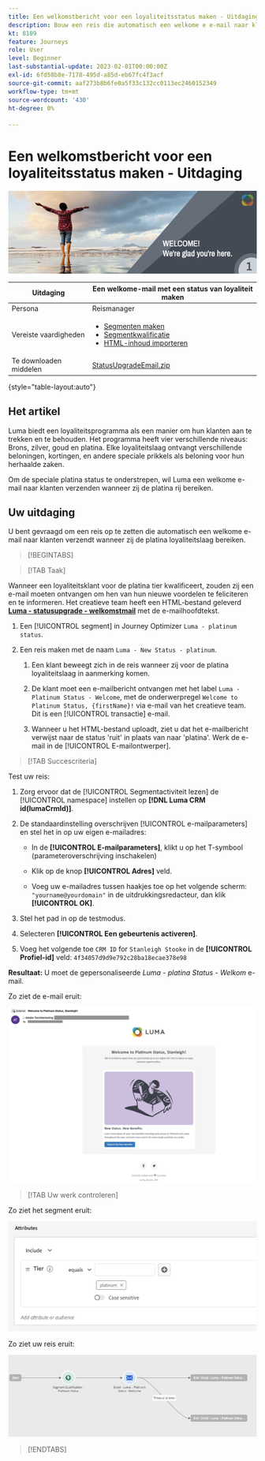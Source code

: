 ```yaml
---
title: Een welkomstbericht voor een loyaliteitsstatus maken - Uitdaging
description: Bouw een reis die automatisch een welkome e e-mail naar klanten verzendt wanneer zij loyaliteitsrij bereiken.
kt: 8109
feature: Journeys
role: User
level: Beginner
last-substantial-update: 2023-02-01T00:00:00Z
exl-id: 6fd58b8e-7178-495d-a85d-eb67fc4f3acf
source-git-commit: aaf273b8b6fe0a5f33c132cc0113ec2460152349
workflow-type: tm+mt
source-wordcount: '430'
ht-degree: 0%

---
```


# Een welkomstbericht voor een loyaliteitsstatus maken - Uitdaging

![Loyalty status welkomstmail - Uitdagingsbanner](/help/challenges/assets/email-assets/luma-transactional-onboarding-1.png)

| Uitdaging | Een welkome-mail met een status van loyaliteit maken |
|---|---|
| Persona | Reismanager |
| Vereiste vaardigheden | <ul><li>[Segmenten maken](https://experienceleague.adobe.com/docs/journey-optimizer-learn/tutorials/profiles-segments-subscriptions/create-segments.html)</li> <li>[Segmentkwalificatie](https://experienceleague.adobe.com/docs/journey-optimizer-learn/tutorials/create-journeys/use-case-read-segment-qualification.html)</li><li>[HTML-inhoud importeren](https://experienceleague.adobe.com/docs/journey-optimizer-learn/tutorials/email-channel/import-and-author-html-email-content.html)</li></ul> |
| Te downloaden middelen | [StatusUpgradeEmail.zip](/help/challenges/assets/email-assets/StatusUpgradeEmail.zip) |

{style=&quot;table-layout:auto&quot;}

## Het artikel

Luma biedt een loyaliteitsprogramma als een manier om hun klanten aan te trekken en te behouden. Het programma heeft vier verschillende niveaus: Brons, zilver, goud en platina. Elke loyaliteitslaag ontvangt verschillende beloningen, kortingen, en andere speciale prikkels als beloning voor hun herhaalde zaken.

Om de speciale platina status te onderstrepen, wil Luma een welkome e-mail naar klanten verzenden wanneer zij de platina rij bereiken.

## Uw uitdaging

U bent gevraagd om een reis op te zetten die automatisch een welkome e-mail naar klanten verzendt wanneer zij de platina loyaliteitslaag bereiken.

>[!BEGINTABS]

>[!TAB Taak]

Wanneer een loyaliteitsklant voor de platina tier kwalificeert, zouden zij een e-mail moeten ontvangen om hen van hun nieuwe voordelen te feliciteren en te informeren. Het creatieve team heeft een HTML-bestand geleverd **[Luma - statusupgrade - welkomstmail](/help/challenges/assets/email-assets/StatusUpgradeEmail.zip)** met de e-mailhoofdtekst.

1. Een [!UICONTROL segment] in Journey Optimizer `Luma - platinum status`.

1. Een reis maken met de naam `Luma - New Status - platinum`.

   1. Een klant beweegt zich in de reis wanneer zij voor de platina loyaliteitslaag in aanmerking komen.

   1. De klant moet een e-mailbericht ontvangen met het label `Luma - Platinum Status - Welcome`, met de onderwerpregel `Welcome to Platinum Status, {firstName}!` via e-mail van het creatieve team. Dit is een [!UICONTROL transactie] e-mail.

   1. Wanneer u het HTML-bestand uploadt, ziet u dat het e-mailbericht verwijst naar de status &#39;ruit&#39; in plaats van naar &#39;platina&#39;. Werk de e-mail in de [!UICONTROL E-mailontwerper].

>[!TAB Succescriteria]

Test uw reis:

1. Zorg ervoor dat de [!UICONTROL Segmentactiviteit lezen] de [!UICONTROL namespace] instellen op **[!DNL Luma CRM id(lumaCrmId)]**.

1. De standaardinstelling overschrijven [!UICONTROL e-mailparameters] en stel het in op uw eigen e-mailadres:
   * In de **[!UICONTROL E-mailparameters]**, klikt u op het T-symbool (parameteroverschrijving inschakelen)

   * Klik op de knop **[!UICONTROL Adres]** veld.

   * Voeg uw e-mailadres tussen haakjes toe op het volgende scherm: `"yourname@yourdomain"` in de uitdrukkingsredacteur, dan klik **[!UICONTROL OK]**.

1. Stel het pad in op de testmodus.

1. Selecteren **[!UICONTROL Een gebeurtenis activeren]**.

1. Voeg het volgende toe `CRM ID` for `Stanleigh Stooke` in de **[!UICONTROL Profiel-id]** veld: `4f34057d9d9e792c28ba18ecae378e98`

**Resultaat:** U moet de gepersonaliseerde *Luma - platina Status - Welkom* e-mail.

Zo ziet de e-mail eruit:

![Luma - statusupgrade - welkomstmail](/help/challenges/assets/status-upgrade-welcome-email.png)

>[!TAB Uw werk controleren]

Zo ziet het segment eruit:

![Luma - platina status - segment](/help/challenges/assets/segment-luma-platinum-status.png)

Zo ziet uw reis eruit:

![platina-status-upgrade-reis](/help/challenges/assets/journey-luma-status-upgrade.png)

>[!ENDTABS]
